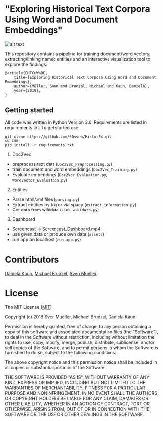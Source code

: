 # "Exploring Historical Text Corpora Using Word and Document Embeddings"

![alt text](https://github.com/50sven/HistorEx/blob/master/Repository_image.png)

This repository contains a pipeline for training document/word vectors, extracting/linking named entities and an interactive visualization tool to explore the findings. 

	@article{EHTCuWaDE, 
		title={Exploring Historical Text Corpora Using Word and Document Embeddings}, 
		author={Müller, Sven and Brunzel, Michael and Kaun, Daniela}, 
		year={2019}, 
	}


## Getting started
All code was written in Python Version 3.6. Requirements are listed in requirements.txt. To get started use:

	git clone https://github.com/50sven/HistorEx.git
    cd ISE
    pip install -r requirements.txt
    
1. Doc2Vec
* preprocess text data (`Doc2Vec_Preprocessing.py`)
* train document and word embeddings (`Doc2Vec_Training.py`)
* Evaluate embeddings (`Doc2Vec_Evaluation.py`, `WordVector_Evaluation.py`)
	
2. Entities
* Parse html/xml files (`parsing.py`)
* Extract entities by tag or via spacy (`extract_information.py`)
* Get data from wikidata (`Link_wikidata.py`)
	
3. Dashboard
* Screencast -> Screencast_Dashboard.mp4
* use given data or produce own data (`assets`)
* run app on localhost (`run_app.py`)


# Contributors

[Daniela Kaun](https://github.com/dakaun), [Michael Brunzel](https://github.com/michael-brunzel), [Sven Mueller](https://github.com/50sven)


# License

The MIT License ([MIT](http://opensource.org/licenses/mit-license.php))

Copyright (c) 2018 Sven Mueller, Michael Brunzel, Daniela Kaun

Permission is hereby granted, free of charge, to any person obtaining a copy of this software and associated documentation files (the "Software"), to deal in the Software without restriction, including without limitation the rights to use, copy, modify, merge, publish, distribute, sublicense, and/or sell copies of the Software, and to permit persons to whom the Software is furnished to do so, subject to the following conditions:

The above copyright notice and this permission notice shall be included in all copies or substantial portions of the Software.

THE SOFTWARE IS PROVIDED "AS IS", WITHOUT WARRANTY OF ANY KIND, EXPRESS OR IMPLIED, INCLUDING BUT NOT LIMITED TO THE WARRANTIES OF MERCHANTABILITY, FITNESS FOR A PARTICULAR PURPOSE AND NONINFRINGEMENT. IN NO EVENT SHALL THE AUTHORS OR COPYRIGHT HOLDERS BE LIABLE FOR ANY CLAIM, DAMAGES OR OTHER LIABILITY, WHETHER IN AN ACTION OF CONTRACT, TORT OR OTHERWISE, ARISING FROM, OUT OF OR IN CONNECTION WITH THE SOFTWARE OR THE USE OR OTHER DEALINGS IN THE SOFTWARE.
